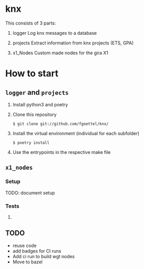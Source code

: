# knx
 This consists of 3 parts:

 1. logger
 Log knx messages to a database

 2. projects
 Extract information from knx projects (ETS, GPA)

 3. x1_Nodes
 Custom made nodes for the gira X1

 # How to start

 ## `logger` and `projects`

1. Install python3 and poetry
2. Clone this repository

    ```$ git clone git://github.com/fgoettel/knx/```

3. Install the virtual environment (individual for each subfolder)

    ```$ poetry install```

4. Use the entrypoints in the respective make file

 ## `x1_nodes`
 ### Setup

 TODO: document setup

 ### Tests
 1.

 ## TODO
 * reuse code
 * add badges for CI runs
 * Add ci run to build wgt nodes
 * Move to bazel
